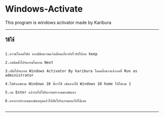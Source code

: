 # Windows-Activate
This program is windows activator made by Karibura

<hr>

<h3>วิธีใช้</h3>
<code>
1.ดาวน์โหลดไฟล์ หากมีข้อความแจ้งเตือนเกี่ยวกับไวรัสให้กด keep <br>
2.กดติดตั้งโปรแกรมโดยกด Next<br>
3.เปิดโปรแกรม Windows Activator By karibura โดยคลิ้กขวาแล้วกดที่ Run as administrator<br>
4.ใส่ตัวเลขตาม Windows 10 ที่เราใช้ เช่นหากใช้ Windows 10 home ให้ใส่เลข 1 <br>
5.กด Enter แล้วรอให้โปรแกรมทำงานของมันเอง<br>
6.หากการทำงานของมันหยุดแล้วให้ปิดโปรแกรมออกไปได้เลย<br>
</code>
<hr>
